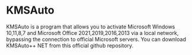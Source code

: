 # KMSAuto
KMSAuto is a program that allows you to activate Microsoft Windows 10,11,8,7 and Microsoft Office 2021,2019,2016,2013 via a local network, bypassing the connection to official Microsoft servers. You can download KMSAuto++ NET from this official github repository.
